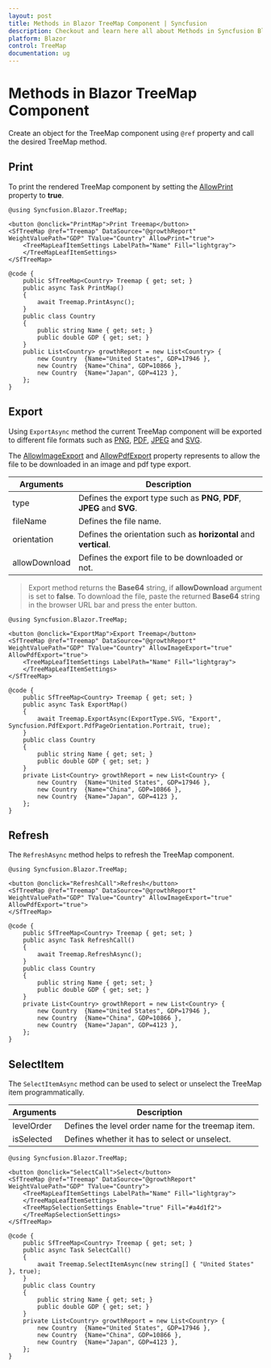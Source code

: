 ```yaml
---
layout: post
title: Methods in Blazor TreeMap Component | Syncfusion
description: Checkout and learn here all about Methods in Syncfusion Blazor TreeMap component and much more details.
platform: Blazor
control: TreeMap
documentation: ug
---
```


# Methods in Blazor TreeMap Component

Create an object for the TreeMap component using `@ref` property and call the desired TreeMap method.

## Print

To print the rendered TreeMap component by setting the [AllowPrint](https://help.syncfusion.com/cr/blazor/Syncfusion.Blazor.TreeMap.SfTreeMap-1.html#Syncfusion_Blazor_TreeMap_SfTreeMap_1_AllowPrint) property to **true**.

```cshtml
@using Syncfusion.Blazor.TreeMap;

<button @onclick="PrintMap">Print Treemap</button>
<SfTreeMap @ref="Treemap" DataSource="@growthReport" WeightValuePath="GDP" TValue="Country" AllowPrint="true">
    <TreeMapLeafItemSettings LabelPath="Name" Fill="lightgray">
    </TreeMapLeafItemSettings>
</SfTreeMap>

@code {
    public SfTreeMap<Country> Treemap { get; set; }
    public async Task PrintMap()
    {
        await Treemap.PrintAsync();
    }
    public class Country
    {
        public string Name { get; set; }
        public double GDP { get; set; }
    }
    public List<Country> growthReport = new List<Country> {
        new Country  {Name="United States", GDP=17946 },
        new Country  {Name="China", GDP=10866 },
        new Country  {Name="Japan", GDP=4123 },
    };
}
```

## Export

Using `ExportAsync` method the current TreeMap component will be exported to different file formats such as [PNG](https://help.syncfusion.com/cr/blazor/Syncfusion.Blazor.TreeMap.ExportType.html#Syncfusion_Blazor_TreeMap_ExportType_PNG), [PDF](https://help.syncfusion.com/cr/blazor/Syncfusion.Blazor.TreeMap.ExportType.html#Syncfusion_Blazor_TreeMap_ExportType_PDF), [JPEG](https://help.syncfusion.com/cr/blazor/Syncfusion.Blazor.TreeMap.ExportType.html#Syncfusion_Blazor_TreeMap_ExportType_JPEG) and [SVG](https://help.syncfusion.com/cr/blazor/Syncfusion.Blazor.TreeMap.ExportType.html#Syncfusion_Blazor_TreeMap_ExportType_SVG).

The [AllowImageExport](https://help.syncfusion.com/cr/blazor/Syncfusion.Blazor.TreeMap.SfTreeMap-1.html#Syncfusion_Blazor_TreeMap_SfTreeMap_1_AllowImageExport) and [AllowPdfExport](https://help.syncfusion.com/cr/blazor/Syncfusion.Blazor.TreeMap.SfTreeMap-1.html#Syncfusion_Blazor_TreeMap_SfTreeMap_1_AllowPdfExport) property represents to allow the file to be downloaded in an image and pdf type export.

|   Arguments      |   Description                                       |
|----------------------| ----------------------------------------------------|
|     type             |    Defines the export type such as **PNG**, **PDF**, **JPEG** and **SVG**.   |
|     fileName        |    Defines the file name.                             |
|     orientation      |    Defines the orientation such as **horizontal** and **vertical**.     |
| allowDownload | Defines the export file to be downloaded or not. |

> Export method returns the **Base64** string, if **allowDownload** argument is set to **false**. To download the file, paste the returned **Base64** string in the browser URL bar and press the enter button.

```cshtml
@using Syncfusion.Blazor.TreeMap;

<button @onclick="ExportMap">Export Treemap</button>
<SfTreeMap @ref="Treemap" DataSource="@growthReport" WeightValuePath="GDP" TValue="Country" AllowImageExport="true" AllowPdfExport="true">
    <TreeMapLeafItemSettings LabelPath="Name" Fill="lightgray">
    </TreeMapLeafItemSettings>
</SfTreeMap>

@code {
    public SfTreeMap<Country> Treemap { get; set; }
    public async Task ExportMap()
    {
        await Treemap.ExportAsync(ExportType.SVG, "Export", Syncfusion.PdfExport.PdfPageOrientation.Portrait, true);
    }
    public class Country
    {
        public string Name { get; set; }
        public double GDP { get; set; }
    }
    private List<Country> growthReport = new List<Country> {
        new Country  {Name="United States", GDP=17946 },
        new Country  {Name="China", GDP=10866 },
        new Country  {Name="Japan", GDP=4123 },
    };
}
```

## Refresh

The `RefreshAsync` method helps to refresh the TreeMap component.

```cshtml
@using Syncfusion.Blazor.TreeMap;

<button @onclick="RefreshCall">Refresh</button>
<SfTreeMap @ref="Treemap" DataSource="@growthReport" WeightValuePath="GDP" TValue="Country" AllowImageExport="true" AllowPdfExport="true">
</SfTreeMap>

@code {
    public SfTreeMap<Country> Treemap { get; set; }
    public async Task RefreshCall()
    {
        await Treemap.RefreshAsync();
    }
    public class Country
    {
        public string Name { get; set; }
        public double GDP { get; set; }
    }
    private List<Country> growthReport = new List<Country> {
        new Country  {Name="United States", GDP=17946 },
        new Country  {Name="China", GDP=10866 },
        new Country  {Name="Japan", GDP=4123 },
    };
}
```

## SelectItem

The `SelectItemAsync` method can be used to select or unselect the TreeMap item programmatically.

|   Arguments      |   Description                                       |
|----------------------| ----------------------------------------------------|
| levelOrder | Defines the level order name for the treemap item. |
| isSelected | Defines whether it has to select or unselect. |

```cshtml
@using Syncfusion.Blazor.TreeMap;

<button @onclick="SelectCall">Select</button>
<SfTreeMap @ref="Treemap" DataSource="@growthReport" WeightValuePath="GDP" TValue="Country">
    <TreeMapLeafItemSettings LabelPath="Name" Fill="lightgray">
    </TreeMapLeafItemSettings>
    <TreeMapSelectionSettings Enable="true" Fill="#a4d1f2">
    </TreeMapSelectionSettings>
</SfTreeMap>

@code {
    public SfTreeMap<Country> Treemap { get; set; }
    public async Task SelectCall()
    {
        await Treemap.SelectItemAsync(new string[] { "United States" }, true);
    }
    public class Country
    {
        public string Name { get; set; }
        public double GDP { get; set; }
    }
    private List<Country> growthReport = new List<Country> {
        new Country  {Name="United States", GDP=17946 },
        new Country  {Name="China", GDP=10866 },
        new Country  {Name="Japan", GDP=4123 },
    };
}
```
